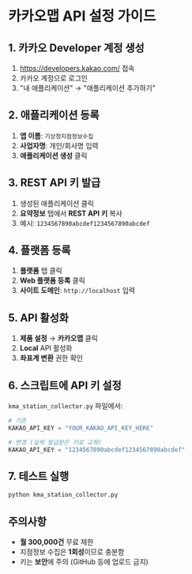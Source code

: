 # 카카오맵 API 설정 가이드

## 1. 카카오 Developer 계정 생성
1. https://developers.kakao.com/ 접속
2. 카카오 계정으로 로그인
3. "내 애플리케이션" → "애플리케이션 추가하기"

## 2. 애플리케이션 등록
1. **앱 이름**: `기상청지점정보수집`
2. **사업자명**: 개인/회사명 입력
3. **애플리케이션 생성** 클릭

## 3. REST API 키 발급
1. 생성된 애플리케이션 클릭
2. **요약정보** 탭에서 **REST API 키** 복사
3. 예시: `1234567890abcdef1234567890abcdef`

## 4. 플랫폼 등록
1. **플랫폼** 탭 클릭
2. **Web 플랫폼 등록** 클릭
3. **사이트 도메인**: `http://localhost` 입력

## 5. API 활성화
1. **제품 설정** → **카카오맵** 클릭
2. **Local** API 활성화
3. **좌표계 변환** 권한 확인

## 6. 스크립트에 API 키 설정
`kma_station_collector.py` 파일에서:
```python
# 기존
KAKAO_API_KEY = "YOUR_KAKAO_API_KEY_HERE"

# 변경 (실제 발급받은 키로 교체)
KAKAO_API_KEY = "1234567890abcdef1234567890abcdef"
```

## 7. 테스트 실행
```bash
python kma_station_collector.py
```

## 주의사항
- **월 300,000건** 무료 제한
- 지점정보 수집은 **1회성**이므로 충분함
- 키는 **보안**에 주의 (GitHub 등에 업로드 금지)